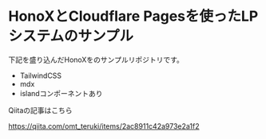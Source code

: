 # HonoXとCloudflare Pagesを使ったLPシステムのサンプル

下記を盛り込んだHonoXをのサンプルリポジトリです。

- TailwindCSS
- mdx
- islandコンポーネントあり

Qiitaの記事はこちら

https://qiita.com/omt_teruki/items/2ac8911c42a973e2a1f2